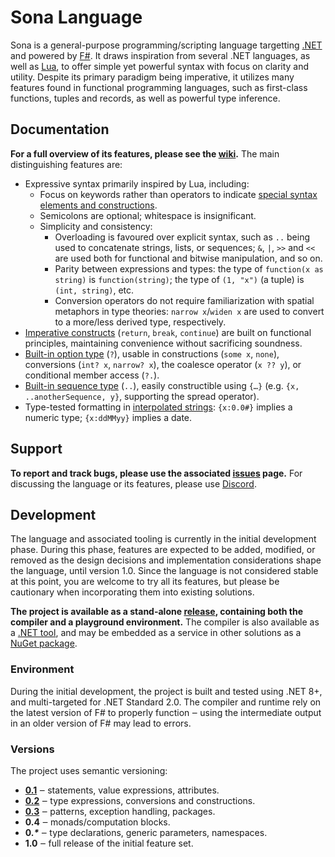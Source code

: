 # Sona Language

Sona is a general-purpose programming/scripting language targetting [.NET](https://dotnet.microsoft.com/en-us/) and powered by [F#](https://learn.microsoft.com/en-us/dotnet/fsharp/).
It draws inspiration from several .NET languages, as well as [Lua](https://www.lua.org/), to offer simple yet powerful syntax with focus on clarity and utility.
Despite its primary paradigm being imperative, it utilizes many features found in functional programming languages, such as first-class functions, tuples and records, as well as powerful type inference.

## Documentation
**For a full overview of its features, please see the [wiki](//github.com/IS4Code/Sona/wiki).** The main distinguishing features are:
* Expressive syntax primarily inspired by Lua, including:
  * Focus on keywords rather than operators to indicate [special syntax elements and constructions](//github.com/IS4Code/Sona/wiki/Symbols-and-operators).
  * Semicolons are optional; whitespace is insignificant.
  * Simplicity and consistency:
    * Overloading is favoured over explicit syntax, such as `..` being used to concatenate strings, lists, or sequences; `&`, `|`, `>>` and `<<` are used both for functional and bitwise manipulation, and so on.
    * Parity between expressions and types: the type of `function(x as string)` is `function(string)`; the type of `(1, "x")` (a tuple) is `(int, string)`, etc.
    * Conversion operators do not require familiarization with spatial metaphors in type theories: `narrow x`/`widen x` are used to convert to a more/less derived type, respectively.
* [Imperative constructs](//github.com/IS4Code/Sona/wiki/Control-statements) (`return`, `break`, `continue`) are built on functional principles, maintaining convenience without sacrificing soundness.
* [Built-in option type](//github.com/IS4Code/Sona/wiki/Built%E2%80%90in-types#options) (`?`), usable in constructions (`some x`, `none`), conversions (`int? x`, `narrow? x`), the coalesce operator (`x ?? y`), or conditional member access (`?.`).
* [Built-in sequence type](//github.com/IS4Code/Sona/wiki/Built%E2%80%90in-types#sequences) (`..`), easily constructible using `{…}` (e.g. `{x, ..anotherSequence, y}`, supporting the spread operator).
* Type-tested formatting in [interpolated strings](//github.com/IS4Code/Sona/wiki/Interpolated-strings): `{x:0.0#}` implies a numeric type; `{x:ddMMyy}` implies a date.

## Support
**To report and track bugs, please use the associated [issues](//github.com/IS4Code/Sona/issues) page.**
For discussing the language or its features, please use [Discord](https://discord.gg/Rn6UGaU7PA).

## Development
The language and associated tooling is currently in the initial development phase.
During this phase, features are expected to be added, modified, or removed as the design decisions and implementation considerations shape the language, until version 1.0.
Since the language is not considered stable at this point, you are welcome to try all its features, but please be cautionary when incorporating them into existing solutions.

**The project is available as a stand-alone [release](//github.com/IS4Code/Sona/releases), containing both the compiler and a playground environment.**
The compiler is also available as a [.NET tool](https://www.nuget.org/packages/Sona.Compiler.Tool), and may be embedded as a service in other solutions as a [NuGet package](https://www.nuget.org/packages/Sona.Compiler).

### Environment
During the initial development, the project is built and tested using .NET 8+, and multi-targeted for .NET Standard 2.0.
The compiler and runtime rely on the latest version of F# to properly function ‒ using the intermediate output in an older version of F# may lead to errors.

### Versions
The project uses semantic versioning:
* **[0.1](//github.com/IS4Code/Sona/releases/tag/v0.1)** ‒ statements, value expressions, attributes.
* **[0.2](//github.com/IS4Code/Sona/releases/tag/v0.2)** ‒ type expressions, conversions and constructions.
* **[0.3](//github.com/IS4Code/Sona/releases/tag/v0.3)** ‒ patterns, exception handling, packages.
* **0.4** ‒ monads/computation blocks. 
* **0.<i>*</i>** ‒ type declarations, generic parameters, namespaces.
* **1.0** ‒ full release of the initial feature set.
